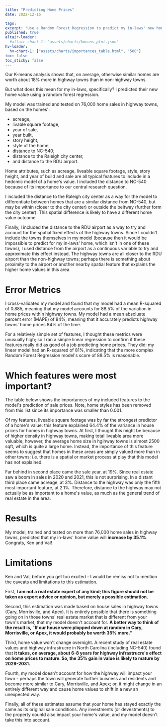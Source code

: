 ```yaml
---
title: "Predicting Home Prices"
date: 2022-12-16

tags: 
excerpt: "Use a Random Forest Regression to predict my in-laws' new home value, based on proximity to the highway and sales data from highway towns."
published: true
altair-loader:
  #altair-chart-1: "assets/charts/kmeans_plot.json"
hv-loader:
  hv-chart-1: ["assets/charts/importances_table.html", "500"]
toc: false
toc_sticky: false
---
```


Our K-means analysis shows that, on average, otherwise similar homes are worth about 18% more in highway towns than in non-highway towns.

But what does this mean for my in-laws, specifically? I predicted their new home value using a random forest regression.

My model was trained and tested on 76,000 home sales in highway towns, based on the homes':

* acreage, 
* livable square footage, 
* year of sale, 
* year built, 
* story height, 
* style of the home,
* distance to NC-540; 
* distance to the Raleigh city center, 
* and distance to the RDU airport.

Home attributes, such as acreage, liveable square footage, style, story height, and year of build and sale are all typical features to include in a hedomic model of a home's value. I included the distance to NC-540 because of its importance to our central research question.

I included the distance to the Raleigh city center as a way for the model to differentiate between homes that are a similar distance from NC-540, but may be within (closer to the city center) or outside the beltway (further form the city center). This spatial difference is likely to have a different home value outcome.

Finally, I included the distance to the RDU airport as a way to try and account for the spatial fixed effects of the highway towns. Since I couldn't include the towns themselves in my model (because then it would be impossible to predict for my in-laws' home, which isn't in one of these towns), I used distance from the airport as a continuous variable to try and approximate this effect instead. The highway towns are all closer to the RDU airport than the non-highway towns; perhaps there is something about proximity to the airport or another nearby spatial feature that explains the higher home values in this area.

# Error Metrics
I cross-validated my model and found that my model had a mean R-squared of 0.885, meaning that my model accounts for 88.5% of the variation in home prices within highway towns. My model had a mean absoluate percent error (MAPE) of 84%, meaning that it accurately predicts highway towns' home prices 84% of the time.

For a relatively simple set of features, I thought these metrics were unusually high; so I ran a simple linear regression to confirm if these features really did as good of a job predicting home prices. They did: my linear model had an R-squared of 81%, indicating that the more complex Random Forest Regression model's score of 88.5% is reasonable.

# Which features were most important?
The table below shows the importances of my included features to the model's prediction of sale prices. Note, home styles has been removed from this list since its importance was smaller than 0.001.

<div id="hv-chart-1"></div>
Of my features, liveable square footage was by far the strongest predictor of a home's value: this feature explained 64.4% of the variance in house prices for homes in highway towns. At first, I thought this might be because of higher density in highway towns, making total liveable area more valuable; however, the average home size in hgihway towns is almost 2500 sqft, which is quite a large home. Instead, the importance of this feature seems to suggest that homes in these areas are simply valued more than in other towns; i.e. there is a spatial or market process at play that this model has not explained.

Far behind in second place came the sale year, at 19%. Since real estate saw a boom in sales in 2020 and 2021, this is not surprising. In a distant third place came acreage, at 3%. Distance to the highway was only the fifth most important feature, at 2.1%. Therefore, distance to the highway may not actually be as important to a home's value, as much as the general trend of real estate in the area.

# Results
My model, trained and tested on more than 76,000 home sales in highway towns, predicted that my in-laws' home value will **increase by 35.1%**. Congrats, Ken and Val!

# Limitations
Ken and Val, before you get too excited - I would be remiss not to mention the caveats and limitations to this estimation. 

First, **I am not a real estate expert of any kind; this figure should not be taken as expert advice or opinion, but merely a possible estimation.**

Second, this estimation was made based on house sales in highway towns (Cary, Morrisville, and Apex). It is entirely possible that there is something going on in those towns' real estate market that is different from your town's market, that my model doesn't account for. **A better way to think of the result is, "If our house were plopped down at random in Cary, Morrisville, or Apex, it would probably be worth 35% more."**

Third, home value won't change overnight. A recent study of real estate values and highway infrastrucre in North Carolina (including NC-540) found that **it takes, on average, about 6-8 years for highway infrastrucre's effect on home prices to mature. So, the 35% gain in value is likely to mature by 2029-2031.**

Fourth, my model doesn't account for how the highway will impact your town - perhaps the town will generate further buisness and residents and become more similar to Cary, Morrisville, and Apex; or, it might change in an entirely different way and cause home values to shift in a new an unexpected way.

Finally, all of these estimates assume that your home has stayed exactly the same as its original sale conditions. Any investments (or devestments) to the property counld also impact your home's value, and my model doesn't take this into account.

